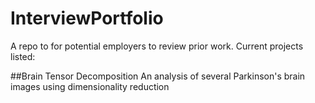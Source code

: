 # InterviewPortfolio
A repo to for potential employers to review prior work. Current projects listed:

##Brain Tensor Decomposition
An analysis of several Parkinson's brain images using dimensionality reduction
